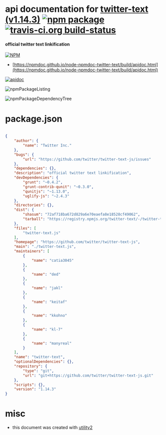 # api documentation for  [twitter-text (v1.14.3)](https://github.com/twitter/twitter-text-js)  [![npm package](https://img.shields.io/npm/v/npmdoc-twitter-text.svg?style=flat-square)](https://www.npmjs.org/package/npmdoc-twitter-text) [![travis-ci.org build-status](https://api.travis-ci.org/npmdoc/node-npmdoc-twitter-text.svg)](https://travis-ci.org/npmdoc/node-npmdoc-twitter-text)
#### official twitter text linkification

[![NPM](https://nodei.co/npm/twitter-text.png?downloads=true&downloadRank=true&stars=true)](https://www.npmjs.com/package/twitter-text)

- [https://npmdoc.github.io/node-npmdoc-twitter-text/build/apidoc.html](https://npmdoc.github.io/node-npmdoc-twitter-text/build/apidoc.html)

[![apidoc](https://npmdoc.github.io/node-npmdoc-twitter-text/build/screenCapture.buildCi.browser.%252Ftmp%252Fbuild%252Fapidoc.html.png)](https://npmdoc.github.io/node-npmdoc-twitter-text/build/apidoc.html)

![npmPackageListing](https://npmdoc.github.io/node-npmdoc-twitter-text/build/screenCapture.npmPackageListing.svg)

![npmPackageDependencyTree](https://npmdoc.github.io/node-npmdoc-twitter-text/build/screenCapture.npmPackageDependencyTree.svg)



# package.json

```json

{
    "author": {
        "name": "Twitter Inc."
    },
    "bugs": {
        "url": "https://github.com/twitter/twitter-text-js/issues"
    },
    "dependencies": {},
    "description": "official twitter text linkification",
    "devDependencies": {
        "grunt": "~0.4.2",
        "grunt-contrib-qunit": "~0.3.0",
        "qunitjs": "~1.13.0",
        "uglify-js": "~2.4.3"
    },
    "directories": {},
    "dist": {
        "shasum": "72af718ba672d829a6e70eaefa8e18528cf49062",
        "tarball": "https://registry.npmjs.org/twitter-text/-/twitter-text-1.14.3.tgz"
    },
    "files": [
        "twitter-text.js"
    ],
    "homepage": "https://github.com/twitter/twitter-text-js",
    "main": "./twitter-text.js",
    "maintainers": [
        {
            "name": "catia3045"
        },
        {
            "name": "ded"
        },
        {
            "name": "jakl"
        },
        {
            "name": "keitaf"
        },
        {
            "name": "kkohno"
        },
        {
            "name": "kl-7"
        },
        {
            "name": "manyreal"
        }
    ],
    "name": "twitter-text",
    "optionalDependencies": {},
    "repository": {
        "type": "git",
        "url": "git+https://github.com/twitter/twitter-text-js.git"
    },
    "scripts": {},
    "version": "1.14.3"
}
```



# misc
- this document was created with [utility2](https://github.com/kaizhu256/node-utility2)
